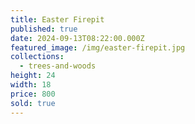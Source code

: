 ```yaml
---
title: Easter Firepit
published: true
date: 2024-09-13T08:22:00.000Z
featured_image: /img/easter-firepit.jpg
collections:
  - trees-and-woods
height: 24
width: 18
price: 800
sold: true
---
```

